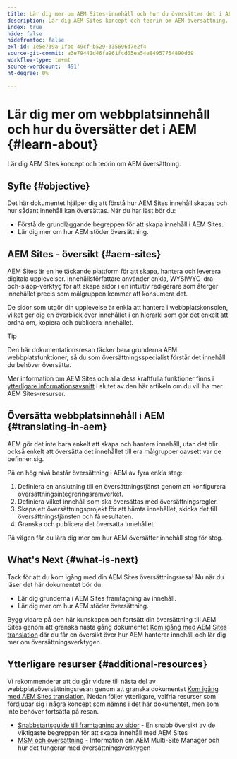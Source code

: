 ```yaml
---
title: Lär dig mer om AEM Sites-innehåll och hur du översätter det i AEM
description: Lär dig AEM Sites koncept och teorin om AEM översättning.
index: true
hide: false
hidefromtoc: false
exl-id: 1e5e739a-1fbd-49cf-b529-335696d7e2f4
source-git-commit: a3e79441d46fa961fcd05ea54e84957754890d69
workflow-type: tm+mt
source-wordcount: '491'
ht-degree: 0%

---
```


# Lär dig mer om webbplatsinnehåll och hur du översätter det i AEM {#learn-about}

Lär dig AEM Sites koncept och teorin om AEM översättning.

## Syfte {#objective}

Det här dokumentet hjälper dig att förstå hur AEM Sites innehåll skapas och hur sådant innehåll kan översättas. När du har läst bör du:

* Förstå de grundläggande begreppen för att skapa innehåll i AEM Sites.
* Lär dig mer om hur AEM stöder översättning.

## AEM Sites - översikt {#aem-sites}

AEM Sites är en heltäckande plattform för att skapa, hantera och leverera digitala upplevelser. Innehållsförfattare använder enkla, WYSIWYG-dra-och-släpp-verktyg för att skapa sidor i en intuitiv redigerare som återger innehållet precis som målgruppen kommer att konsumera det.

De sidor som utgör din upplevelse är enkla att hantera i webbplatskonsolen, vilket ger dig en överblick över innehållet i en hierarki som gör det enkelt att ordna om, kopiera och publicera innehållet.

>[!TIP]
>
>Den här dokumentationsresan täcker bara grunderna AEM webbplatsfunktioner, så du som översättningsspecialist förstår det innehåll du behöver översätta.
>
>Mer information om AEM Sites och alla dess kraftfulla funktioner finns i [ytterligare informationsavsnitt](#additional-information) i slutet av den här artikeln om du vill ha mer AEM Sites-resurser.

## Översätta webbplatsinnehåll i AEM {#translating-in-aem}

AEM gör det inte bara enkelt att skapa och hantera innehåll, utan det blir också enkelt att översätta det innehållet till era målgrupper oavsett var de befinner sig.

På en hög nivå består översättning i AEM av fyra enkla steg:

1. Definiera en anslutning till en översättningstjänst genom att konfigurera översättningsintegreringsramverket.
1. Definiera vilket innehåll som ska översättas med översättningsregler.
1. Skapa ett översättningsprojekt för att hämta innehållet, skicka det till översättningstjänsten och få resultaten.
1. Granska och publicera det översatta innehållet.


På vägen får du lära dig mer om hur AEM översätter innehåll steg för steg.

## What&#39;s Next {#what-is-next}

Tack för att du kom igång med din AEM Sites översättningsresa! Nu när du läser det här dokumentet bör du:

* Lär dig grunderna i AEM Sites framtagning av innehåll.
* Lär dig mer om hur AEM stöder översättning.

Bygg vidare på den här kunskapen och fortsätt din översättning till AEM Sites genom att granska nästa gång dokumentet [Kom igång med AEM Sites translation](getting-started.md) där du får en översikt över hur AEM hanterar innehåll och lär dig mer om översättningsverktygen.

## Ytterligare resurser {#additional-resources}

Vi rekommenderar att du går vidare till nästa del av webbplatsöversättningsresan genom att granska dokumentet [Kom igång med AEM Sites translation,](getting-started.md) Nedan följer ytterligare, valfria resurser som fördjupar sig i några koncept som nämns i det här dokumentet, men som inte behöver fortsätta på resan.

* [Snabbstartsguide till framtagning av sidor](/help/sites-cloud/authoring/getting-started/quick-start.md) - En snabb översikt av de viktigaste begreppen för att skapa innehåll med AEM Sites
* [MSM och översättning](/help/sites-cloud/administering/msm-and-translation.md) - Information om AEM Multi-Site Manager och hur det fungerar med översättningsverktygen
